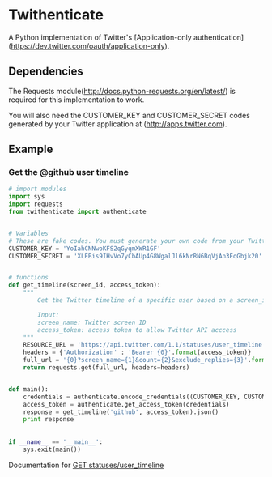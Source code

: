 # Twithenticate

A Python implementation of Twitter's [Application-only authentication]
(https://dev.twitter.com/oauth/application-only).


## Dependencies

The Requests module(http://docs.python-requests.org/en/latest/) is required for
this implementation to work.

You will also need the CUSTOMER_KEY and CUSTOMER_SECRET codes generated by your
Twitter application at (http://apps.twitter.com).


## Example

### Get the @github user timeline

```python
# import modules
import sys
import requests
from twithenticate import authenticate


# Variables
# These are fake codes. You must generate your own code from your Twitter application.
CUSTOMER_KEY = 'YoIahCNNwoKFS2qGyqmXWR1GF'
CUSTOMER_SECRET = 'XLEBis9IHvVo7yCbAUp4G8WgalJl6kNrRN6BqVjAn3EqGbjk20'


# functions
def get_timeline(screen_id, access_token):
    """
        Get the Twitter timeline of a specific user based on a screen_id.

        Input:
        screen_name: Twitter screen ID
        access_token: access token to allow Twitter API acccess
    """
    RESOURCE_URL = 'https://api.twitter.com/1.1/statuses/user_timeline.json'	
    headers = {'Authorization' : 'Bearer {0}'.format(access_token)}
    full_url = '{0}?screen_name={1}&count={2}&exclude_replies={3}'.format(RESOURCE_URL, screen_name, 5, 'True')
    return requests.get(full_url, headers=headers)


def main():
	credentials = authenticate.encode_credentials((CUSTOMER_KEY, CUSTOMER_SECRET)
    access_token = authenticate.get_access_token(credentials)
    response = get_timeline('github', access_token).json()
	print response
	
	
if __name__ == '__main__':
    sys.exit(main())
```

Documentation for [GET statuses/user_timeline](https://dev.twitter.com/rest/reference/get/statuses/user_timeline)